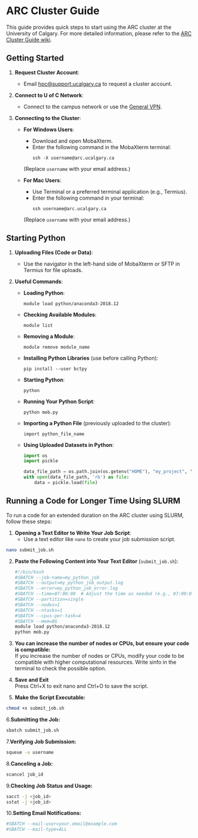 # ARC Cluster Guide
This guide provides quick steps to start using the ARC cluster at the University of Calgary. For more detailed information, please refer to the [ARC Cluster Guide wiki](https://rcs.ucalgary.ca/ARC_Cluster_Guide).
## Getting Started

1. **Request Cluster Account**:
   - Email [hpc@support.ucalgary.ca](mailto:hpc@support.ucalgary.ca) to request a cluster account.

2. **Connect to U of C Network**:
   - Connect to the campus network or use the [General VPN](insert_vpn_link_here).

3. **Connecting to the Cluster**:
   - **For Windows Users**:
     - Download and open MobaXterm.
     - Enter the following command in the MobaXterm terminal:
       ```
       ssh -X username@arc.ucalgary.ca
       ```
     (Replace `username` with your email address.)
   
   - **For Mac Users**:
     - Use Terminal or a preferred terminal application (e.g., Termius).
     - Enter the following command in your terminal:
       ```
       ssh username@arc.ucalgary.ca
       ```
     (Replace `username` with your email address.)

## Starting Python

1. **Uploading Files (Code or Data)**:
   - Use the navigator in the left-hand side of MobaXterm or SFTP in Termius for file uploads.

2. **Useful Commands**:

   - **Loading Python**:
     ```
     module load python/anaconda3-2018.12
     ```

   - **Checking Available Modules**:
     ```
     module list
     ```

   - **Removing a Module**:
     ```
     module remove module_name
     ```

   - **Installing Python Libraries** (use before calling Python):
     ```
     pip install --user bctpy
     ```

   - **Starting Python**:
     ```
     python
     ```

   - **Running Your Python Script**:
     ```
     python mob.py
     ```

   - **Importing a Python File** (previously uploaded to the cluster):
     ```
     import python_file_name
     ```

   - **Using Uploaded Datasets in Python**:
     ```python
     import os
     import pickle

     data_file_path = os.path.join(os.getenv("HOME"), "my_project", "data", "data.pkl")
     with open(data_file_path, 'rb') as file:
         data = pickle.load(file)
     ```
## Running a Code for Longer Time Using SLURM

To run a code for an extended duration on the ARC cluster using SLURM, follow these steps:

1. **Opening a Text Editor to Write Your Job Script**:
   - Use a text editor like `nano` to create your job submission script.
  ```bash
nano submit_job.sh
```

2. **Paste the Following Content into Your Text Editor** (`submit_job.sh`):

   ```bash
   #!/bin/bash
   #SBATCH --job-name=my_python_job
   #SBATCH --output=my_python_job_output.log
   #SBATCH --error=my_python_job_error.log
   #SBATCH --time=07:00:00  # Adjust the time as needed (e.g., 07:00:00 for 7 hours)
   #SBATCH --partition=single
   #SBATCH --nodes=1
   #SBATCH --ntasks=1
   #SBATCH --cpus-per-task=4
   #SBATCH --mem=8G
   module load python/anaconda3-2018.12
   python mob.py

3. **You can increase the number of nodes or CPUs, but ensure your code is compatible:**
\
If you increase the number of nodes or CPUs, modify your code to be compatible with higher computational resources. Write sinfo in the terminal to check the possible option.
4. **Save and Exit**
\
Press Ctrl+X to exit nano and Ctrl+O to save the script.
5. **Make the Script Executable:**
```bash
chmod +x submit_job.sh
```
6.**Submitting the Job:**
```bash
sbatch submit_job.sh
```
7.**Verifying Job Submission:**
```bash
squeue -u username
```
8.**Canceling a Job:**
```bash
scancel job_id
```
9.**Checking Job Status and Usage:**
```bash
sacct -j <job_id>
sstat -j <job_id>
```
10.**Setting Email Notifications:**
```bash
#SBATCH --mail-user=your.email@example.com
#SBATCH --mail-type=ALL
```
